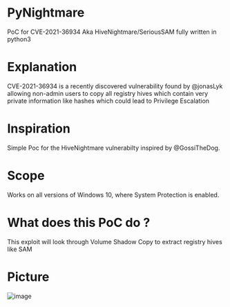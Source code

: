 # PyNightmare
PoC for CVE-2021-36934 Aka HiveNightmare/SeriousSAM fully written in python3

# Explanation
CVE-2021-36934 is a recently discovered vulnerability found by @jonasLyk allowing non-admin users to copy all registry hives which contain very private information like hashes which could lead to Privilege Escalation

# Inspiration
Simple Poc for the HiveNightmare vulnerabilty inspired by @GossiTheDog.

# Scope
Works on all versions of Windows 10, where System Protection is enabled.

# What does this PoC do ?
This exploit will look through Volume Shadow Copy to extract registry hives like SAM

# Picture
![image](https://user-images.githubusercontent.com/59793368/126884371-26ff69ba-253c-4507-a481-7daf436bfeae.png)
